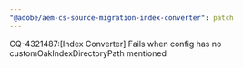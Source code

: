 ```yaml
---
"@adobe/aem-cs-source-migration-index-converter": patch
---
```


CQ-4321487:[Index Converter] Fails when config has no customOakIndexDirectoryPath mentioned
